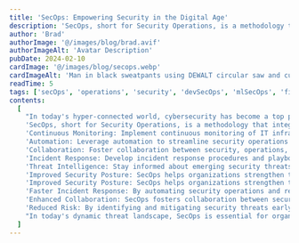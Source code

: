 ```yaml
---
title: 'SecOps: Empowering Security in the Digital Age'
description: 'SecOps, short for Security Operations, is a methodology that integrates security practices into the DevOps workflow to enhance security posture and resilience'
author: 'Brad'
authorImage: '@/images/blog/brad.avif'
authorImageAlt: 'Avatar Description'
pubDate: 2024-02-10
cardImage: '@/images/blog/secops.webp'
cardImageAlt: 'Man in black sweatpants using DEWALT circular saw and cutting a wood plank'
readTime: 5
tags: ['secOps', 'operations', 'security', 'devSecOps', 'mlSecOps', 'finSecOps']
contents:
  [
    "In today's hyper-connected world, cybersecurity has become a top priority for businesses of all sizes. With cyber threats growing in sophistication and frequency, organizations must adopt proactive measures to safeguard their digital assets and maintain trust with customers. Enter SecOps—a collaborative approach that combines security practices with operational processes to strengthen cybersecurity defenses and mitigate risks. In this blog post, we'll delve into the world of SecOps, exploring its significance, key principles, and how businesses can leverage it to enhance security in the digital age.",
    'SecOps, short for Security Operations, is a methodology that integrates security practices into the DevOps workflow to enhance security posture and resilience. It emphasizes collaboration between security, operations, and development teams to identify and respond to security threats effectively. SecOps enables organizations to adopt a proactive stance towards cybersecurity, aligning security objectives with business goals and operational requirements',
    'Continuous Monitoring: Implement continuous monitoring of IT infrastructure, applications, and networks to detect security threats and vulnerabilities in real-time. Use security monitoring tools and threat intelligence feeds to identify suspicious activities and potential security incidents',
    'Automation: Leverage automation to streamline security operations and response processes, enabling faster detection, investigation, and remediation of security threats. Automate routine security tasks, such as patch management, vulnerability scanning, and incident response, to improve efficiency and reduce manual effort.',
    'Collaboration: Foster collaboration between security, operations, and development teams to ensure that security considerations are integrated throughout the software development lifecycle. Encourage cross-functional communication and cooperation to address security issues promptly and effectively.',
    'Incident Response: Develop incident response procedures and playbooks to guide the response to security incidents. Define roles and responsibilities, establish communication channels, and conduct regular incident response drills to ensure readiness and effectiveness in responding to security incidents.',
    'Threat Intelligence: Stay informed about emerging security threats and trends by leveraging threat intelligence sources and sharing information with industry peers and security communities. Use threat intelligence to enhance threat detection capabilities, prioritize security controls, and adapt security defenses to evolving threats.',
    'Improved Security Posture: SecOps helps organizations strengthen their security posture by integrating security practices into operational processes, enabling proactive threat detection and response.',
    'Improved Security Posture: SecOps helps organizations strengthen their security posture by integrating security practices into operational processes, enabling proactive threat detection and response.',
    'Faster Incident Response: By automating security operations and response processes, SecOps enables faster detection, investigation, and remediation of security incidents, reducing the impact of cyber threats on business operations.',
    'Enhanced Collaboration: SecOps fosters collaboration between security, operations, and development teams, breaking down silos and promoting a culture of shared responsibility for security across the organization.',
    'Reduced Risk: By identifying and mitigating security threats early in the software development lifecycle, SecOps helps organizations reduce the risk of data breaches, financial losses, and reputational damage.',
    "In today's dynamic threat landscape, SecOps is essential for organizations seeking to strengthen their cybersecurity defenses and protect their digital assets. By adopting a collaborative approach to security operations, organizations can enhance their security posture, improve incident response capabilities, and mitigate risks effectively. With SecOps, organizations can stay one step ahead of cyber threats and maintain trust with customers in the digital age.",
  ]
---
```

